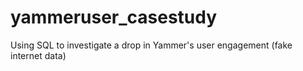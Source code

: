 # yammeruser_casestudy
Using SQL to investigate a drop in Yammer's user engagement (fake internet data)
